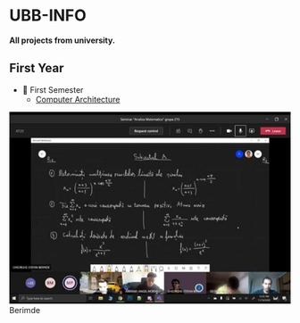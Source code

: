 # UBB-INFO
**All projects from university.**
## First Year
* 📂 First Semester
  * [Computer Architecture](https://github.com/TudorMurariu/UBB-INFO/tree/main/an1/Semestrul1/ASC)

![Poza cu berimde](https://github.com/TudorMurariu/UBB-INFO/blob/main/an1/Semestrul1/Analiza/Partial/SUbiectPartialA.jpg)<br>
Berimde
